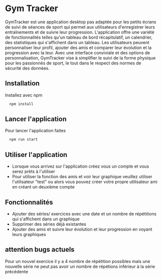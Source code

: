  

# Gym Tracker

GymTracker est une application desktop pas adaptée pour les petits écrans de suivi de séances de sport qui permet aux utilisateurs d'enregistrer leurs entraînements et de suivre leur progression. L'application offre une variété de fonctionnalités telles qu'un tableau de bord récapitulatif, un calendrier, des statistiques qui s'affichent dans un tableau. Les utilisateurs peuvent personnaliser leur profil, ajouter des amis et comparer leur évolution et la progression avec la leur. Avec une interface conviviale et des options de personnalisation, GymTracker vise à simplifier le suivi de la forme physique pour les passionnés de sport, le tout dans le respect des normes de sécurité des données.

## Installation

Installez avec npm

```bash
  npm install
```
    
## Lancer l'application

Pour lancer l'application faites 

```bash
  npm run start
```

## Utiliser l'application

- Lorsque vous arrivez sur l'application créez vous un compte et vous serez prèts à l'utiliser
- Pour utiliser la fonction des amis et voir leur graphique veuillez utiliser l'utilisateur "test" ou alors vous pouvez créer votre propre utilisateur ami en créant un deuxième compte


## Fonctionnalités

- Ajouter des séries/ exercices avec une date et un nombre de répétitions qui s'affichent dans un graphique
- Supprimer des séries déjà existantes
- Ajouter des amis et suivre leur évolution et leur progression en voyant leurs graphiques


## attention bugs actuels

Pour un nouvel exercice il y a 4 nombre de répétition possibles mais une nouvelle série ne peut pas avoir un nombre de répétions inférieur à la série précédente
